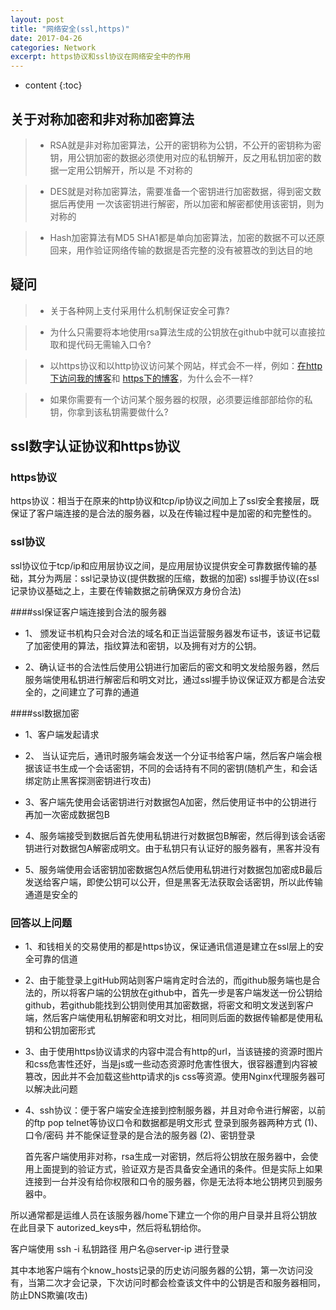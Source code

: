 ```yaml
---
layout: post
title: "网络安全(ssl,https)"
date: 2017-04-26
categories: Network
excerpt: https协议和ssl协议在网络安全中的作用
---
```


* content
{:toc}

## 关于对称加密和非对称加密算法

> * RSA就是非对称加密算法，公开的密钥称为公钥，不公开的密钥称为密钥，用公钥加密的数据必须使用对应的私钥解开，反之用私钥加密的数据一定用公钥解开，所以是
不对称的

> * DES就是对称加密算法，需要准备一个密钥进行加密数据，得到密文数据后再使用 一次该密钥进行解密，所以加密和解密都使用该密钥，则为对称的

> * Hash加密算法有MD5 SHA1都是单向加密算法，加密的数据不可以还原回来，用作验证网络传输的数据是否完整的没有被篡改的到达目的地

## 疑问

> * 关于各种网上支付采用什么机制保证安全可靠?

> * 为什么只需要将本地使用rsa算法生成的公钥放在github中就可以直接拉取和提代码无需输入口令?

> * 以https协议和以http协议访问某个网站，样式会不一样，例如：[在http下访问我的博客](http://dymdmy2120.github.io)和 [https下的博客](https://dymdmy2120.github.io)，为什么会不一样?

> * 如果你需要有一个访问某个服务器的权限，必须要运维部部给你的私钥，你拿到该私钥需要做什么?

## ssl数字认证协议和https协议

### https协议

https协议：相当于在原来的http协议和tcp/ip协议之间加上了ssl安全套接层，既保证了客户端连接的是合法的服务器，以及在传输过程中是加密的和完整性的。

### ssl协议

 ssl协议位于tcp/ip和应用层协议之间，是应用层协议提供安全可靠数据传输的基础，其分为两层：ssl记录协议(提供数据的压缩，数据的加密) ssl握手协议(在ssl记录协议基础之上，主要在传输数据之前确保双方身份合法)

####ssl保证客户端连接到合法的服务器

 * 1、 颁发证书机构只会对合法的域名和正当运营服务器发布证书，该证书记载了加密使用的算法，指纹算法和密钥，以及拥有对方的公钥。

 * 2、确认证书的合法性后使用公钥进行加密后的密文和明文发给服务器，然后服务端使用私钥进行解密后和明文对比，通过ssl握手协议保证双方都是合法安全的，之间建立了可靠的通道

####ssl数据加密

 * 1、客户端发起请求

 * 2、 当认证完后，通讯时服务端会发送一个分证书给客户端，然后客户端会根据该证书生成一个会话密钥，不同的会话持有不同的密钥(随机产生，和会话绑定防止黑客探测密钥进行攻击)

 * 3、客户端先使用会话密钥进行对数据包A加密，然后使用证书中的公钥进行再加一次密成数据包B 

 * 4、服务端接受到数据后首先使用私钥进行对数据包B解密，然后得到该会话密钥进行对数据包A解密成明文。由于私钥只有认证好的服务器有，黑客并没有

 * 5、服务端使用会话密钥加密数据包A然后使用私钥进行对数据包加密成B最后发送给客户端，即使公钥可以公开，但是黑客无法获取会话密钥，所以此传输通道是安全的

### 回答以上问题

 * 1、和钱相关的交易使用的都是https协议，保证通讯信道是建立在ssl层上的安全可靠的信道

 * 2、由于能登录上gitHub网站则客户端肯定时合法的，而github服务端也是合法的，所以将客户端的公钥放在github中，首先一步是客户端发送一份公钥给github，若github能找到公钥则使用其加密数据，将密文和明文发送到客户端，然后客户端使用私钥解密和明文对比，相同则后面的数据传输都是使用私钥和公钥加密形式

 * 3、由于使用https协议请求的内容中混合有http的url，当该链接的资源时图片和css危害性还好，当是js或一些动态资源时危害性很大，很容器遭到内容被篡改，因此并不会加载这些http请求的js css等资源。使用Nginx代理服务器可以解决此问题

 * 4、ssh协议：便于客户端安全连接到控制服务器，并且对命令进行解密，以前的ftp pop telnet等协议口令和数据都是明文形式
 登录到服务器两种方式
 (1)、口令/密码 并不能保证登录的是合法的服务器
 (2)、密钥登录

   首先客户端使用非对称，rsa生成一对密钥，然后将公钥放在服务器中，会使用上面提到的验证方式，验证双方是否具备安全通讯的条件。但是实际上如果连接到一台并没有给你权限和口令的服务器，你是无法将本地公钥拷贝到服务器中。

 所以通常都是运维人员在该服务器/home下建立一个你的用户目录并且将公钥放在此目录下 autorized_keys中，然后将私钥给你。

 客户端使用 ssh -i 私钥路径 用户名@server-ip 进行登录

其中本地客户端有个know_hosts记录的历史访问服务器的公钥，第一次访问没有，当第二次才会记录，下次访问时都会检查该文件中的公钥是否和服务器相同，防止DNS欺骗(攻击)
